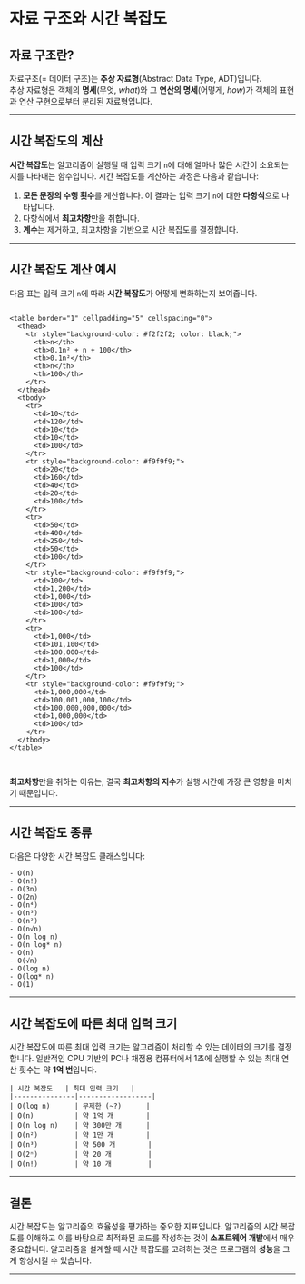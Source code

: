 # 자료 구조와 시간 복잡도

## 자료 구조란?

자료구조(= 데이터 구조)는 **추상 자료형**(Abstract Data Type, ADT)입니다.  
추상 자료형은 객체의 **명세**(무엇, *what*)와 그 **연산의 명세**(어떻게, *how*)가 객체의 표현과 연산 구현으로부터 분리된 자료형입니다.

---

## 시간 복잡도의 계산

**시간 복잡도**는 알고리즘이 실행될 때 입력 크기 `n`에 대해 얼마나 많은 시간이 소요되는지를 나타내는 함수입니다. 시간 복잡도를 계산하는 과정은 다음과 같습니다:

1. **모든 문장의 수행 횟수**를 계산합니다. 이 결과는 입력 크기 `n`에 대한 **다항식**으로 나타납니다.
2. 다항식에서 **최고차항**만을 취합니다.
3. **계수**는 제거하고, 최고차항을 기반으로 시간 복잡도를 결정합니다.

---

## 시간 복잡도 계산 예시

다음 표는 입력 크기 `n`에 따라 **시간 복잡도**가 어떻게 변화하는지 보여줍니다.


```

<table border="1" cellpadding="5" cellspacing="0">
  <thead>
    <tr style="background-color: #f2f2f2; color: black;">
      <th>n</th>
      <th>0.1n² + n + 100</th>
      <th>0.1n²</th>
      <th>n</th>
      <th>100</th>
    </tr>
  </thead>
  <tbody>
    <tr>
      <td>10</td>
      <td>120</td>
      <td>10</td>
      <td>10</td>
      <td>100</td>
    </tr>
    <tr style="background-color: #f9f9f9;">
      <td>20</td>
      <td>160</td>
      <td>40</td>
      <td>20</td>
      <td>100</td>
    </tr>
    <tr>
      <td>50</td>
      <td>400</td>
      <td>250</td>
      <td>50</td>
      <td>100</td>
    </tr>
    <tr style="background-color: #f9f9f9;">
      <td>100</td>
      <td>1,200</td>
      <td>1,000</td>
      <td>100</td>
      <td>100</td>
    </tr>
    <tr>
      <td>1,000</td>
      <td>101,100</td>
      <td>100,000</td>
      <td>1,000</td>
      <td>100</td>
    </tr>
    <tr style="background-color: #f9f9f9;">
      <td>1,000,000</td>
      <td>100,001,000,100</td>
      <td>100,000,000,000</td>
      <td>1,000,000</td>
      <td>100</td>
    </tr>
  </tbody>
</table>



```

**최고차항**만을 취하는 이유는, 결국 **최고차항의 지수**가 실행 시간에 가장 큰 영향을 미치기 때문입니다.

---

## 시간 복잡도 종류

다음은 다양한 시간 복잡도 클래스입니다:

```
- O(n)
- O(n!)
- O(3n)
- O(2n)
- O(n⁴)
- O(n³)
- O(n²)
- O(n√n)
- O(n log n)
- O(n log* n)
- O(n)
- O(√n)
- O(log n)
- O(log* n)
- O(1)
```


---

## 시간 복잡도에 따른 최대 입력 크기

시간 복잡도에 따른 최대 입력 크기는 알고리즘이 처리할 수 있는 데이터의 크기를 결정합니다. 일반적인 CPU 기반의 PC나 채점용 컴퓨터에서 1초에 실행할 수 있는 최대 연산 횟수는 약 **1억 번**입니다.

```
| 시간 복잡도   | 최대 입력 크기   |
|---------------|------------------|
| O(log n)      | 무제한 (~?)      |
| O(n)          | 약 1억 개        |
| O(n log n)    | 약 300만 개      |
| O(n²)         | 약 1만 개        |
| O(n³)         | 약 500 개        |
| O(2ⁿ)         | 약 20 개         |
| O(n!)         | 약 10 개         |
```


---

## 결론

시간 복잡도는 알고리즘의 효율성을 평가하는 중요한 지표입니다. 알고리즘의 시간 복잡도를 이해하고 이를 바탕으로 최적화된 코드를 작성하는 것이 **소프트웨어 개발**에서 매우 중요합니다. 알고리즘을 설계할 때 시간 복잡도를 고려하는 것은 프로그램의 **성능**을 크게 향상시킬 수 있습니다.

---
